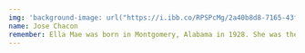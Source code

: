 ```yaml
---
img: 'background-image: url("https://i.ibb.co/RPSPcMg/2a40b8d8-7165-43f5-98ac-62ee4bce17cc.jpg");'
name: Jose Chacon
remember: Ella Mae was born in Montgomery, Alabama in 1928. She was the first African American woman to work as a streetcar conductor in Montgomery. She married Robert Johnson and had 3 children. Ella Mae was an active member of her church and community. She was known for her kindness and generosity.
---
```

